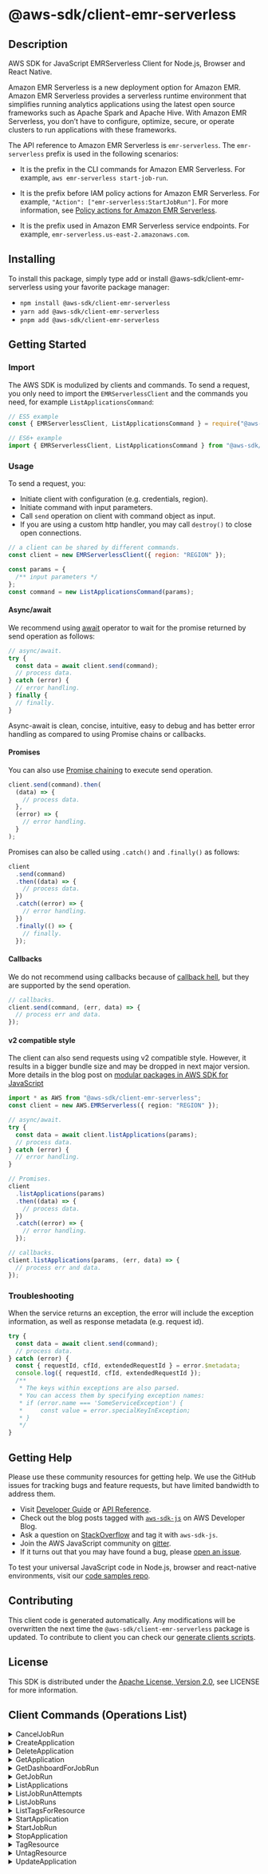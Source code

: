 <!-- generated file, do not edit directly -->

# @aws-sdk/client-emr-serverless

## Description

AWS SDK for JavaScript EMRServerless Client for Node.js, Browser and React Native.

<p>Amazon EMR Serverless is a new deployment option for Amazon EMR. Amazon EMR Serverless provides a serverless runtime environment that simplifies running analytics applications using the latest open source frameworks such as Apache Spark and Apache Hive. With Amazon EMR Serverless, you don’t have to configure, optimize, secure, or operate clusters to run applications with these frameworks.</p> <p>The API reference to Amazon EMR Serverless is <code>emr-serverless</code>. The <code>emr-serverless</code> prefix is used in the following scenarios: </p> <ul> <li> <p>It is the prefix in the CLI commands for Amazon EMR Serverless. For example, <code>aws emr-serverless start-job-run</code>.</p> </li> <li> <p>It is the prefix before IAM policy actions for Amazon EMR Serverless. For example, <code>"Action": ["emr-serverless:StartJobRun"]</code>. For more information, see <a href="https://docs.aws.amazon.com/emr/latest/EMR-Serverless-UserGuide/security_iam_service-with-iam.html#security_iam_service-with-iam-id-based-policies-actions">Policy actions for Amazon EMR Serverless</a>.</p> </li> <li> <p>It is the prefix used in Amazon EMR Serverless service endpoints. For example, <code>emr-serverless.us-east-2.amazonaws.com</code>.</p> </li> </ul>

## Installing

To install this package, simply type add or install @aws-sdk/client-emr-serverless
using your favorite package manager:

- `npm install @aws-sdk/client-emr-serverless`
- `yarn add @aws-sdk/client-emr-serverless`
- `pnpm add @aws-sdk/client-emr-serverless`

## Getting Started

### Import

The AWS SDK is modulized by clients and commands.
To send a request, you only need to import the `EMRServerlessClient` and
the commands you need, for example `ListApplicationsCommand`:

```js
// ES5 example
const { EMRServerlessClient, ListApplicationsCommand } = require("@aws-sdk/client-emr-serverless");
```

```ts
// ES6+ example
import { EMRServerlessClient, ListApplicationsCommand } from "@aws-sdk/client-emr-serverless";
```

### Usage

To send a request, you:

- Initiate client with configuration (e.g. credentials, region).
- Initiate command with input parameters.
- Call `send` operation on client with command object as input.
- If you are using a custom http handler, you may call `destroy()` to close open connections.

```js
// a client can be shared by different commands.
const client = new EMRServerlessClient({ region: "REGION" });

const params = {
  /** input parameters */
};
const command = new ListApplicationsCommand(params);
```

#### Async/await

We recommend using [await](https://developer.mozilla.org/en-US/docs/Web/JavaScript/Reference/Operators/await)
operator to wait for the promise returned by send operation as follows:

```js
// async/await.
try {
  const data = await client.send(command);
  // process data.
} catch (error) {
  // error handling.
} finally {
  // finally.
}
```

Async-await is clean, concise, intuitive, easy to debug and has better error handling
as compared to using Promise chains or callbacks.

#### Promises

You can also use [Promise chaining](https://developer.mozilla.org/en-US/docs/Web/JavaScript/Guide/Using_promises#chaining)
to execute send operation.

```js
client.send(command).then(
  (data) => {
    // process data.
  },
  (error) => {
    // error handling.
  }
);
```

Promises can also be called using `.catch()` and `.finally()` as follows:

```js
client
  .send(command)
  .then((data) => {
    // process data.
  })
  .catch((error) => {
    // error handling.
  })
  .finally(() => {
    // finally.
  });
```

#### Callbacks

We do not recommend using callbacks because of [callback hell](http://callbackhell.com/),
but they are supported by the send operation.

```js
// callbacks.
client.send(command, (err, data) => {
  // process err and data.
});
```

#### v2 compatible style

The client can also send requests using v2 compatible style.
However, it results in a bigger bundle size and may be dropped in next major version. More details in the blog post
on [modular packages in AWS SDK for JavaScript](https://aws.amazon.com/blogs/developer/modular-packages-in-aws-sdk-for-javascript/)

```ts
import * as AWS from "@aws-sdk/client-emr-serverless";
const client = new AWS.EMRServerless({ region: "REGION" });

// async/await.
try {
  const data = await client.listApplications(params);
  // process data.
} catch (error) {
  // error handling.
}

// Promises.
client
  .listApplications(params)
  .then((data) => {
    // process data.
  })
  .catch((error) => {
    // error handling.
  });

// callbacks.
client.listApplications(params, (err, data) => {
  // process err and data.
});
```

### Troubleshooting

When the service returns an exception, the error will include the exception information,
as well as response metadata (e.g. request id).

```js
try {
  const data = await client.send(command);
  // process data.
} catch (error) {
  const { requestId, cfId, extendedRequestId } = error.$metadata;
  console.log({ requestId, cfId, extendedRequestId });
  /**
   * The keys within exceptions are also parsed.
   * You can access them by specifying exception names:
   * if (error.name === 'SomeServiceException') {
   *     const value = error.specialKeyInException;
   * }
   */
}
```

## Getting Help

Please use these community resources for getting help.
We use the GitHub issues for tracking bugs and feature requests, but have limited bandwidth to address them.

- Visit [Developer Guide](https://docs.aws.amazon.com/sdk-for-javascript/v3/developer-guide/welcome.html)
  or [API Reference](https://docs.aws.amazon.com/AWSJavaScriptSDK/v3/latest/index.html).
- Check out the blog posts tagged with [`aws-sdk-js`](https://aws.amazon.com/blogs/developer/tag/aws-sdk-js/)
  on AWS Developer Blog.
- Ask a question on [StackOverflow](https://stackoverflow.com/questions/tagged/aws-sdk-js) and tag it with `aws-sdk-js`.
- Join the AWS JavaScript community on [gitter](https://gitter.im/aws/aws-sdk-js-v3).
- If it turns out that you may have found a bug, please [open an issue](https://github.com/aws/aws-sdk-js-v3/issues/new/choose).

To test your universal JavaScript code in Node.js, browser and react-native environments,
visit our [code samples repo](https://github.com/aws-samples/aws-sdk-js-tests).

## Contributing

This client code is generated automatically. Any modifications will be overwritten the next time the `@aws-sdk/client-emr-serverless` package is updated.
To contribute to client you can check our [generate clients scripts](https://github.com/aws/aws-sdk-js-v3/tree/main/scripts/generate-clients).

## License

This SDK is distributed under the
[Apache License, Version 2.0](http://www.apache.org/licenses/LICENSE-2.0),
see LICENSE for more information.

## Client Commands (Operations List)

<details>
<summary>
CancelJobRun
</summary>

[Command API Reference](https://docs.aws.amazon.com/AWSJavaScriptSDK/v3/latest/client/emr-serverless/command/CancelJobRunCommand/) / [Input](https://docs.aws.amazon.com/AWSJavaScriptSDK/v3/latest/Package/-aws-sdk-client-emr-serverless/Interface/CancelJobRunCommandInput/) / [Output](https://docs.aws.amazon.com/AWSJavaScriptSDK/v3/latest/Package/-aws-sdk-client-emr-serverless/Interface/CancelJobRunCommandOutput/)

</details>
<details>
<summary>
CreateApplication
</summary>

[Command API Reference](https://docs.aws.amazon.com/AWSJavaScriptSDK/v3/latest/client/emr-serverless/command/CreateApplicationCommand/) / [Input](https://docs.aws.amazon.com/AWSJavaScriptSDK/v3/latest/Package/-aws-sdk-client-emr-serverless/Interface/CreateApplicationCommandInput/) / [Output](https://docs.aws.amazon.com/AWSJavaScriptSDK/v3/latest/Package/-aws-sdk-client-emr-serverless/Interface/CreateApplicationCommandOutput/)

</details>
<details>
<summary>
DeleteApplication
</summary>

[Command API Reference](https://docs.aws.amazon.com/AWSJavaScriptSDK/v3/latest/client/emr-serverless/command/DeleteApplicationCommand/) / [Input](https://docs.aws.amazon.com/AWSJavaScriptSDK/v3/latest/Package/-aws-sdk-client-emr-serverless/Interface/DeleteApplicationCommandInput/) / [Output](https://docs.aws.amazon.com/AWSJavaScriptSDK/v3/latest/Package/-aws-sdk-client-emr-serverless/Interface/DeleteApplicationCommandOutput/)

</details>
<details>
<summary>
GetApplication
</summary>

[Command API Reference](https://docs.aws.amazon.com/AWSJavaScriptSDK/v3/latest/client/emr-serverless/command/GetApplicationCommand/) / [Input](https://docs.aws.amazon.com/AWSJavaScriptSDK/v3/latest/Package/-aws-sdk-client-emr-serverless/Interface/GetApplicationCommandInput/) / [Output](https://docs.aws.amazon.com/AWSJavaScriptSDK/v3/latest/Package/-aws-sdk-client-emr-serverless/Interface/GetApplicationCommandOutput/)

</details>
<details>
<summary>
GetDashboardForJobRun
</summary>

[Command API Reference](https://docs.aws.amazon.com/AWSJavaScriptSDK/v3/latest/client/emr-serverless/command/GetDashboardForJobRunCommand/) / [Input](https://docs.aws.amazon.com/AWSJavaScriptSDK/v3/latest/Package/-aws-sdk-client-emr-serverless/Interface/GetDashboardForJobRunCommandInput/) / [Output](https://docs.aws.amazon.com/AWSJavaScriptSDK/v3/latest/Package/-aws-sdk-client-emr-serverless/Interface/GetDashboardForJobRunCommandOutput/)

</details>
<details>
<summary>
GetJobRun
</summary>

[Command API Reference](https://docs.aws.amazon.com/AWSJavaScriptSDK/v3/latest/client/emr-serverless/command/GetJobRunCommand/) / [Input](https://docs.aws.amazon.com/AWSJavaScriptSDK/v3/latest/Package/-aws-sdk-client-emr-serverless/Interface/GetJobRunCommandInput/) / [Output](https://docs.aws.amazon.com/AWSJavaScriptSDK/v3/latest/Package/-aws-sdk-client-emr-serverless/Interface/GetJobRunCommandOutput/)

</details>
<details>
<summary>
ListApplications
</summary>

[Command API Reference](https://docs.aws.amazon.com/AWSJavaScriptSDK/v3/latest/client/emr-serverless/command/ListApplicationsCommand/) / [Input](https://docs.aws.amazon.com/AWSJavaScriptSDK/v3/latest/Package/-aws-sdk-client-emr-serverless/Interface/ListApplicationsCommandInput/) / [Output](https://docs.aws.amazon.com/AWSJavaScriptSDK/v3/latest/Package/-aws-sdk-client-emr-serverless/Interface/ListApplicationsCommandOutput/)

</details>
<details>
<summary>
ListJobRunAttempts
</summary>

[Command API Reference](https://docs.aws.amazon.com/AWSJavaScriptSDK/v3/latest/client/emr-serverless/command/ListJobRunAttemptsCommand/) / [Input](https://docs.aws.amazon.com/AWSJavaScriptSDK/v3/latest/Package/-aws-sdk-client-emr-serverless/Interface/ListJobRunAttemptsCommandInput/) / [Output](https://docs.aws.amazon.com/AWSJavaScriptSDK/v3/latest/Package/-aws-sdk-client-emr-serverless/Interface/ListJobRunAttemptsCommandOutput/)

</details>
<details>
<summary>
ListJobRuns
</summary>

[Command API Reference](https://docs.aws.amazon.com/AWSJavaScriptSDK/v3/latest/client/emr-serverless/command/ListJobRunsCommand/) / [Input](https://docs.aws.amazon.com/AWSJavaScriptSDK/v3/latest/Package/-aws-sdk-client-emr-serverless/Interface/ListJobRunsCommandInput/) / [Output](https://docs.aws.amazon.com/AWSJavaScriptSDK/v3/latest/Package/-aws-sdk-client-emr-serverless/Interface/ListJobRunsCommandOutput/)

</details>
<details>
<summary>
ListTagsForResource
</summary>

[Command API Reference](https://docs.aws.amazon.com/AWSJavaScriptSDK/v3/latest/client/emr-serverless/command/ListTagsForResourceCommand/) / [Input](https://docs.aws.amazon.com/AWSJavaScriptSDK/v3/latest/Package/-aws-sdk-client-emr-serverless/Interface/ListTagsForResourceCommandInput/) / [Output](https://docs.aws.amazon.com/AWSJavaScriptSDK/v3/latest/Package/-aws-sdk-client-emr-serverless/Interface/ListTagsForResourceCommandOutput/)

</details>
<details>
<summary>
StartApplication
</summary>

[Command API Reference](https://docs.aws.amazon.com/AWSJavaScriptSDK/v3/latest/client/emr-serverless/command/StartApplicationCommand/) / [Input](https://docs.aws.amazon.com/AWSJavaScriptSDK/v3/latest/Package/-aws-sdk-client-emr-serverless/Interface/StartApplicationCommandInput/) / [Output](https://docs.aws.amazon.com/AWSJavaScriptSDK/v3/latest/Package/-aws-sdk-client-emr-serverless/Interface/StartApplicationCommandOutput/)

</details>
<details>
<summary>
StartJobRun
</summary>

[Command API Reference](https://docs.aws.amazon.com/AWSJavaScriptSDK/v3/latest/client/emr-serverless/command/StartJobRunCommand/) / [Input](https://docs.aws.amazon.com/AWSJavaScriptSDK/v3/latest/Package/-aws-sdk-client-emr-serverless/Interface/StartJobRunCommandInput/) / [Output](https://docs.aws.amazon.com/AWSJavaScriptSDK/v3/latest/Package/-aws-sdk-client-emr-serverless/Interface/StartJobRunCommandOutput/)

</details>
<details>
<summary>
StopApplication
</summary>

[Command API Reference](https://docs.aws.amazon.com/AWSJavaScriptSDK/v3/latest/client/emr-serverless/command/StopApplicationCommand/) / [Input](https://docs.aws.amazon.com/AWSJavaScriptSDK/v3/latest/Package/-aws-sdk-client-emr-serverless/Interface/StopApplicationCommandInput/) / [Output](https://docs.aws.amazon.com/AWSJavaScriptSDK/v3/latest/Package/-aws-sdk-client-emr-serverless/Interface/StopApplicationCommandOutput/)

</details>
<details>
<summary>
TagResource
</summary>

[Command API Reference](https://docs.aws.amazon.com/AWSJavaScriptSDK/v3/latest/client/emr-serverless/command/TagResourceCommand/) / [Input](https://docs.aws.amazon.com/AWSJavaScriptSDK/v3/latest/Package/-aws-sdk-client-emr-serverless/Interface/TagResourceCommandInput/) / [Output](https://docs.aws.amazon.com/AWSJavaScriptSDK/v3/latest/Package/-aws-sdk-client-emr-serverless/Interface/TagResourceCommandOutput/)

</details>
<details>
<summary>
UntagResource
</summary>

[Command API Reference](https://docs.aws.amazon.com/AWSJavaScriptSDK/v3/latest/client/emr-serverless/command/UntagResourceCommand/) / [Input](https://docs.aws.amazon.com/AWSJavaScriptSDK/v3/latest/Package/-aws-sdk-client-emr-serverless/Interface/UntagResourceCommandInput/) / [Output](https://docs.aws.amazon.com/AWSJavaScriptSDK/v3/latest/Package/-aws-sdk-client-emr-serverless/Interface/UntagResourceCommandOutput/)

</details>
<details>
<summary>
UpdateApplication
</summary>

[Command API Reference](https://docs.aws.amazon.com/AWSJavaScriptSDK/v3/latest/client/emr-serverless/command/UpdateApplicationCommand/) / [Input](https://docs.aws.amazon.com/AWSJavaScriptSDK/v3/latest/Package/-aws-sdk-client-emr-serverless/Interface/UpdateApplicationCommandInput/) / [Output](https://docs.aws.amazon.com/AWSJavaScriptSDK/v3/latest/Package/-aws-sdk-client-emr-serverless/Interface/UpdateApplicationCommandOutput/)

</details>
